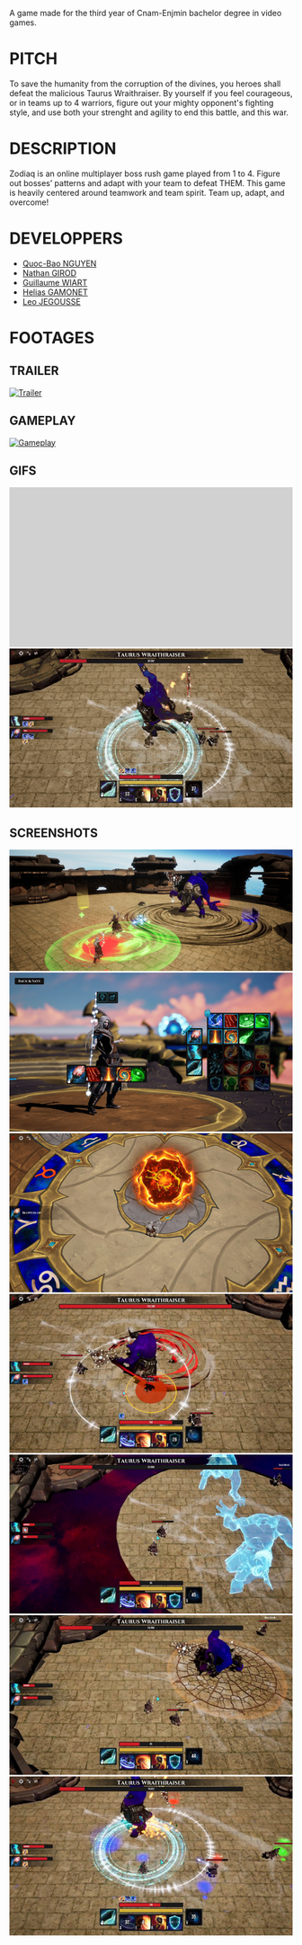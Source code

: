 A game made for the third year of Cnam-Enjmin bachelor degree in video games.

# PITCH
To save the humanity from the corruption of the divines, you heroes shall defeat the malicious Taurus Wraithraiser. By yourself if you feel courageous, or in teams up to 4 warriors, figure out your mighty opponent's fighting style, and use both your strenght and agility to end this battle, and this war. 

# DESCRIPTION
Zodiaq is an online multiplayer boss rush game played from 1 to 4. 
Figure out bosses’ patterns and adapt with your team to defeat THEM. 
This game is heavily centered around teamwork and team spirit. 
Team up, adapt, and overcome!

# DEVELOPPERS

- [Quoc-Bao NGUYEN](https://github.com/Baokebab)
- [Nathan GIROD](https://github.com/Blowerlop)
- [Guillaume WIART](https://github.com/Drainor-GameDev)
- [Helias GAMONET](https://github.com/LeBliblib)
- [Leo JEGOUSSE](https://github.com/26LeoJ)

# FOOTAGES

## TRAILER
[![Trailer](https://img.youtube.com/vi/YPPt4yNKmbs/hqdefault.jpg)](https://www.youtube.com/watch?v=YPPt4yNKmbs)

## GAMEPLAY
[![Gameplay](https://img.youtube.com/vi/3vZ3rDpK1EE/hqdefault.jpg)](https://www.youtube.com/watch?v=3vZ3rDpK1EE)

## GIFS
![Cinematic](./Assets/Readme/Gifs/Cinematic.gif)
![Gameplay](./Assets/Readme/Gifs/Gameplay.gif)

## SCREENSHOTS
![Stillframe](./Assets/Readme/Screenshots/Stillframe.jpeg)
![Customization](./Assets/Readme/Screenshots/Customization.jpeg)
![Lobby](./Assets/Readme/Screenshots/Lobby.jpeg)
![Gameplay 1](./Assets/Readme/Screenshots/Gameplay1.jpeg)
![Gameplay 2](./Assets/Readme/Screenshots/Gameplay2.jpeg)
![Gameplay 3](./Assets/Readme/Screenshots/Gameplay3.jpeg)
![Gameplay 4](./Assets/Readme/Screenshots/Gameplay4.jpeg)
